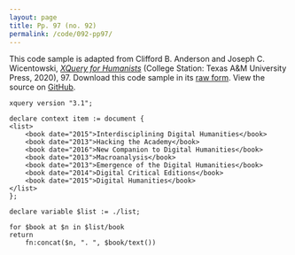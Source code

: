 ```yaml
---
layout: page
title: Pp. 97 (no. 92)
permalink: /code/092-pp97/
---
```


This code sample is adapted from Clifford B. Anderson and Joseph C. Wicentowski, 
[_XQuery for Humanists_](/) (College Station: Texas A&M University Press, 2020), 97. 
Download this code sample in its [raw form](/code/092-pp97/092-pp97.xq).
View the source on [GitHub](https://github.com/coding4humanists/xquery4humanists/blob/release/code/092-pp97/092-pp97.xq).

```xquery
xquery version "3.1";

declare context item := document {
<list>
    <book date="2015">Interdisciplining Digital Humanities</book>
    <book date="2013">Hacking the Academy</book>
    <book date="2016">New Companion to Digital Humanities</book>
    <book date="2013">Macroanalysis</book>
    <book date="2013">Emergence of the Digital Humanities</book>
    <book date="2014">Digital Critical Editions</book>
    <book date="2015">Digital Humanities</book>
</list>
};

declare variable $list := ./list;

for $book at $n in $list/book
return
    fn:concat($n, ". ", $book/text())
```  
